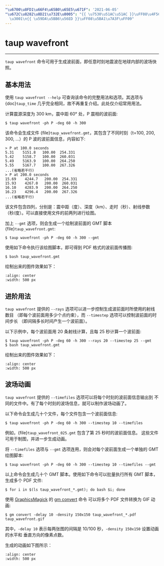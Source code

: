 ```yaml
---
"\u6700\u8FD1\u66F4\u65B0\u65E5\u671F": '2021-06-05'
"\u672C\u8282\u8D21\u732E\u8005": "{{ \u7530\u51AC\u51AC }}\uFF08\u4F5C\u8005\uFF09\
  \u3001\n{{ \u59DA\u5BB6\u56ED }}\uFF08\u5BA1\u7A3F\uFF09"
---
```


# taup wavefront

______________________________________________________________________

`taup wavefront` 命令可用于生成波前面，即任意时刻地震波在地球内部的波场快照。

## 基本用法

使用 `taup wavefront --help` 可查询该命令的完整用法和选项。其选项与
{doc}`taup_time` 几乎完全相同，故不再重复介绍。此处仅介绍常用用法。

计算震源深度为 300 km，震中距 60° 处，P 震相的波前面:

```
$ taup wavefront -ph P -deg 60 -h 300
```

该命令会生成文件 {file}`taup_wavefront.gmt`，其包含了不同时刻（t=100, 200, 300, ...）的
P 波的波前面信息，内容如下:

```
> P at 100.0 seconds
5.31    5151.8   100.00  254.331
5.42    5158.7   100.00  260.031
5.49    5163.9   100.00  264.250
5.55    5167.7   100.00  267.326
...(省略若干行)
> P at 200.0 seconds
15.69    4244.7   200.00  254.331
15.93    4267.0   200.00  260.031
16.10    4283.9   200.00  264.250
16.23    4296.4   200.00  267.326
...(省略若干行)
```

该文件包含四列，分别是：震中距（度）、深度（km）、走时（秒）、射线参数（秒/度）。可以直接使用文件的前两列进行绘图。

加上 `--gmt` 选项，则会生成一个绘制波前面的 GMT 脚本 {file}`taup_wavefront.gmt`:

```
$ taup wavefront -ph P -deg 60 -h 300 --gmt
```

使用如下命令执行该绘图脚本，即可得到 PDF 格式的波前面传播图:

```
$ bash taup_wavefront.gmt
```

绘制出来的图件效果如下：

```{image} taup_wavefront.jpg
:align: center
:width: 500 px
```

## 进阶用法

`taup wavefront` 提供的 `--rays` 选项可以进一步控制生成波前面时所使用的射线数目
（即每个波前面用多少个点约束），而 `--timestep` 选项可以控制波前面的时间步长
（即间隔多长时间产生一个波前面）。

以下示例中，每个波前面用 20 条射线计算，且每 25 秒计算一个波前面:

```
$ taup wavefront -ph P -deg 60 -h 300 --rays 20 --timestep 25 --gmt
$ bash taup_wavefront.gmt
```

绘制出来的图件效果如下：

```{image} taup_wavefront_ray20-time25.jpg
:align: center
:width: 500 px
```

## 波场动画

`taup wavefront` 提供的 `--timefiles` 选项可以将每个时刻的波前面信息输出到
不同的文件中。有了每个时刻的波场信息，就可以制作波场动画了。

以下命令会生成几十个文件，每个文件包含一个波前面信息:

```
$ taup wavefront -ph P -deg 60 -h 300 --timestep 10 --timefiles
```

例如，{file}`taup_wavefront_025.gmt` 包含了第 25 秒时的波前面信息。
这些文件可用于制图，并进一步生成动画。

将 `--timefiles` 选项与 `--gmt` 选项连用，则会对每个波前面生成一个单独的 GMT 绘图脚本:

```
$ taup wavefront -ph P -deg 60 -h 300 --timestep 10 --timefiles --gmt
```

以上命令会生成几十个 GMT 脚本。使用如下命令可以批量执行所有 GMT 脚本，生成多个 PDF 文件:

```
$ for i in $(ls taup_wavefront_*.gmt); do bash $i; done
```

使用 [GraphicsMagick](http://www.graphicsmagick.org/) 的
[gm convert](http://www.graphicsmagick.org/convert.html) 命令
可以将多个 PDF 文件转换为 GIF 动画:

```
$ gm convert -delay 10 -density 150x150 taup_wavefront_*.pdf taup_wavefront.gif
```

其中，`-delay 10` 表示每两张图的间隔是 10/100 秒，`-density 150x150` 设置动画的水平和
垂直方向的像素点数。

生成的动画如下图所示：

```{image} taup_wavefront.gif
:align: center
:width: 500 px
```
